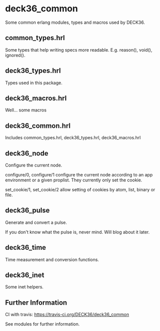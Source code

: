 deck36_common
==============

Some common erlang modules, types and macros used by DECK36.

common_types.hrl
-----------------
Some types that help writing specs more readable. E.g. reason(), void(), ignored().


deck36_types.hrl
-----------------
Types used in this package.


deck36_macros.hrl
------------------
Well... some macros


deck36_common.hrl
------------------
Includes common_types.hrl, deck36_types.hrl, deck36_macros.hrl 


deck36_node
------------
Configure the current node.

configure/0, configure/1 configure the current node according to an app environment or a given proplist. They currently only set the cookie.

set_cookie/1, set_cookie/2 allow setting of cookies by atom, list, binary or file.


deck36_pulse
-------------
Generate and convert a pulse.

If you don't know what the pulse is, never mind. Will blog about it later.


deck36_time
------------
Time measurement and conversion functions.


deck36_inet
------------
Some inet helpers.


Further Information
--------------------
CI with travis: https://travis-ci.org/DECK36/deck36_common

See modules for further information.

